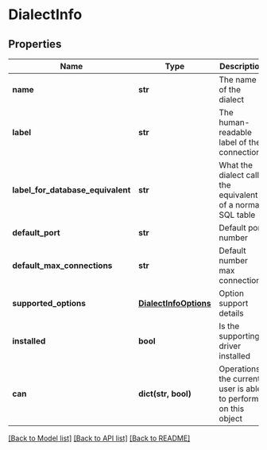 # DialectInfo

## Properties
Name | Type | Description | Notes
------------ | ------------- | ------------- | -------------
**name** | **str** | The name of the dialect | [optional] 
**label** | **str** | The human-readable label of the connection | [optional] 
**label_for_database_equivalent** | **str** | What the dialect calls the equivalent of a normal SQL table | [optional] 
**default_port** | **str** | Default port number | [optional] 
**default_max_connections** | **str** | Default number max connections | [optional] 
**supported_options** | [**DialectInfoOptions**](DialectInfoOptions.md) | Option support details | [optional] 
**installed** | **bool** | Is the supporting driver installed | [optional] 
**can** | **dict(str, bool)** | Operations the current user is able to perform on this object | [optional] 

[[Back to Model list]](../README.md#documentation-for-models) [[Back to API list]](../README.md#documentation-for-api-endpoints) [[Back to README]](../README.md)


